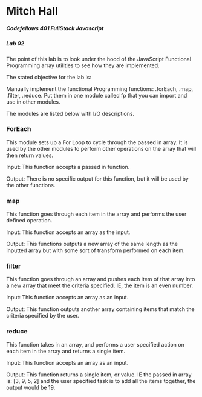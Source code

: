 # Mitch Hall 
##### Codefellows 401 FullStack Javascript
##### Lab 02

The point of this lab is to look under the hood of the JavaScript Functional Programming array utilities to see how they are implemented.

The stated objective for the lab is:

Manually implement the functional Programming functions: .forEach, .map, .filter, .reduce. Put them in one module called fp that you can import and use in other modules.


The modules are listed below with I/O descriptions. 

### ForEach 

This module sets up a For Loop to cycle through the passed in array. It is used by the other modules to perform other operations on the array that will then return values.

Input: This function accepts a passed in function.

Output: There is no specific output for this function, but it will be used by the other functions.

### map 

This function goes through each item in the array and performs the user defined operation.

Input:
This function accepts an array as the input.

Output:
This functions outputs a new array of the same length as the inputted array but with some sort of transform performed on each item. 

### filter

This function goes through an array and pushes each item of that array into a new array that meet the criteria specified. IE, the item is an even number. 

Input:
This function accepts an array as an input.

Output:
This function outputs another array containing items that match the criteria specified by the user.

### reduce

This function takes in an array, and performs a user specified action on each item in the array and returns a single item.

Input: 
This function accepts an array as an input.

Output:
This function returns a single item, or value. IE the passed in array is: [3, 9, 5, 2] and the user specified task is to add all the items together, the output would be 19.